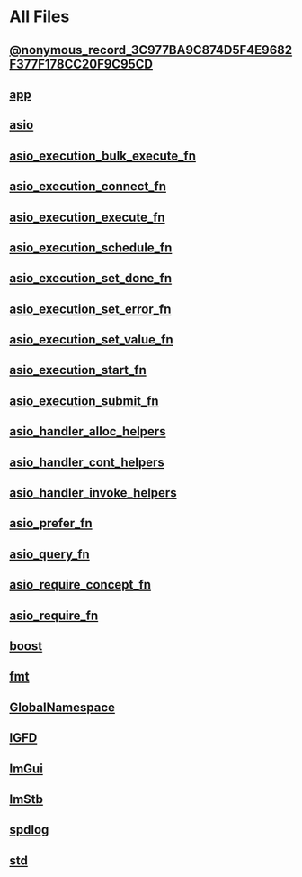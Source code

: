 # All Files

## [@nonymous_record_3C977BA9C874D5F4E9682F377F178CC20F9C95CD](@nonymous_record_3C977BA9C874D5F4E9682F377F178CC20F9C95CD.md)
## [app](app/index.md)
## [asio](asio/index.md)
## [asio_execution_bulk_execute_fn](asio_execution_bulk_execute_fn/index.md)
## [asio_execution_connect_fn](asio_execution_connect_fn/index.md)
## [asio_execution_execute_fn](asio_execution_execute_fn/index.md)
## [asio_execution_schedule_fn](asio_execution_schedule_fn/index.md)
## [asio_execution_set_done_fn](asio_execution_set_done_fn/index.md)
## [asio_execution_set_error_fn](asio_execution_set_error_fn/index.md)
## [asio_execution_set_value_fn](asio_execution_set_value_fn/index.md)
## [asio_execution_start_fn](asio_execution_start_fn/index.md)
## [asio_execution_submit_fn](asio_execution_submit_fn/index.md)
## [asio_handler_alloc_helpers](asio_handler_alloc_helpers/index.md)
## [asio_handler_cont_helpers](asio_handler_cont_helpers/index.md)
## [asio_handler_invoke_helpers](asio_handler_invoke_helpers/index.md)
## [asio_prefer_fn](asio_prefer_fn/index.md)
## [asio_query_fn](asio_query_fn/index.md)
## [asio_require_concept_fn](asio_require_concept_fn/index.md)
## [asio_require_fn](asio_require_fn/index.md)
## [boost](boost/index.md)
## [fmt](fmt/index.md)
## [GlobalNamespace](GlobalNamespace/index.md)
## [IGFD](IGFD/index.md)
## [ImGui](ImGui/index.md)
## [ImStb](ImStb/index.md)
## [spdlog](spdlog/index.md)
## [std](std/index.md)
